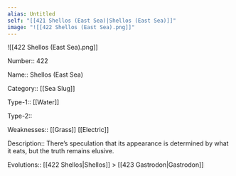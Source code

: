 ```yaml
---
alias: Untitled
self: "[[421 Shellos (East Sea)|Shellos (East Sea)]]"
image: "![[422 Shellos (East Sea).png]]"
---
```


![[422 Shellos (East Sea).png]]

Number:: 422

Name:: Shellos (East Sea)

Category:: [[Sea Slug]]

Type-1:: [[Water]]

Type-2:: 

Weaknesses:: [[Grass]] [[Electric]]

Description:: There’s speculation that its appearance is determined by what it eats, but the truth remains elusive.

Evolutions:: [[422 Shellos|Shellos]] > [[423 Gastrodon|Gastrodon]]
